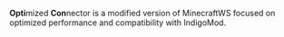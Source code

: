 <b>Opti</b>mized <b>Con</b>nector is a modified version of MinecraftWS focused on optimized performance and compatibility with IndigoMod.
